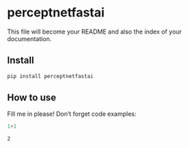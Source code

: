 perceptnetfastai
================

<!-- WARNING: THIS FILE WAS AUTOGENERATED! DO NOT EDIT! -->

This file will become your README and also the index of your
documentation.

## Install

``` sh
pip install perceptnetfastai
```

## How to use

Fill me in please! Don’t forget code examples:

``` python
1+1
```

    2
